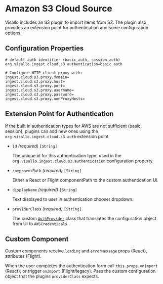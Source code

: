 # Amazon S3 Cloud Source

Visallo includes an S3 plugin to import items from S3. The plugin also provides an extension point for authentication and some configuration options.


## Configuration Properties

```properties
# default auth identifier (basic_auth, session_auth)
org.visallo.ingest.cloud.s3.authentication=basic_auth

# Configure HTTP client proxy with:
ingest.cloud.s3.proxy.domain=
ingest.cloud.s3.proxy.host=
ingest.cloud.s3.proxy.port=
ingest.cloud.s3.proxy.username=
ingest.cloud.s3.proxy.password=
ingest.cloud.s3.proxy.nonProxyHosts=
```


## Extension Point for Authentication

If the built in authentication types for AWS are not sufficient (basic, session), plugins can add new ones using the `org.visallo.ingest.cloud.s3.auth` extension point.

* `id` _(required)_ `[String]`

    The unique id for this authentication type, used in the `org.visallo.ingest.cloud.s3.authentication` configuration property.

* `componentPath` _(required)_ `[String]`

    Either a React or Flight componentPath to the custom authentication UI.

* `displayName` _(required)_ `[String]`

    Text displayed to user in authentication chooser dropdown.

* `providerClass` _(required)_ `[String]`

    The custom [`AuthProvider`](https://github.com/v5analytics/visallo/blob/master/web/plugins/ingest-cloud-s3/src/main/java/org/visallo/web/ingest/cloud/s3/authentication/AuthProvider.java) class that translates the configuration object from UI to `AWSCredenticals`.


## Custom Component

Custom components receive `loading` and `errorMessage` props (React), attributes (Flight).

When the user completes the authentication form call `this.props.onImport` (React), or trigger `onImport` (Flight/legacy). Pass the custom configuration object that the plugins `providerClass` expects. 

